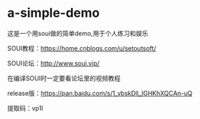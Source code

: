 # a-simple-demo

这是一个用soui做的简单demo,用于个人练习和娱乐

SOUI教程：https://home.cnblogs.com/u/setoutsoft/

SOUI论坛：http://www.soui.vip/

在编译SOUI时一定要看论坛里的视频教程

release版：https://pan.baidu.com/s/1_ybskDll_IGHKhXQCAn-uQ

提取码：vp1l
